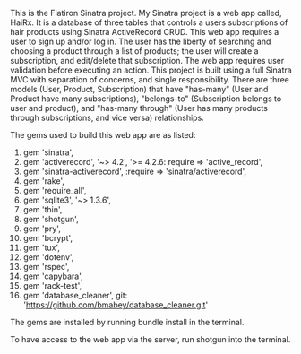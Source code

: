 This is the Flatiron Sinatra project. My Sinatra project is a web app called, HaiRx. It is a database of three tables that controls a users subscriptions of hair products using Sinatra ActiveRecord CRUD. This web app requires a user to sign up and/or log in. The user has the liberty of searching and choosing a product through a list of products; the user will create a subscription, and edit/delete that subscription. The web app requires user validation before executing an action. This project is built using a full Sinatra MVC with separation of concerns, and single responsibility. There are three models (User, Product, Subscription) that have "has-many" (User and Product have many subscriptions), "belongs-to" (Subscription belongs to user and product), and "has-many through" (User has many products through subscriptions, and vice versa) relationships. 

The gems used to build this web app are as listed: 
1. gem 'sinatra', 
2. gem 'activerecord', '~> 4.2', '>= 4.2.6:
require => 'active_record', 
3. gem 'sinatra-activerecord', :require => 'sinatra/activerecord', 
4. gem 'rake', 
5. gem 'require_all', 
6. gem 'sqlite3', '~> 1.3.6', 
7. gem 'thin', 
8. gem 'shotgun', 
9. gem 'pry',
10. gem 'bcrypt', 
11. gem 'tux', 
12. gem 'dotenv', 
13. gem 'rspec', 
14. gem 'capybara', 
15. gem 'rack-test', 
16. gem 'database_cleaner', git: 'https://github.com/bmabey/database_cleaner.git'

The gems are installed by running bundle install in the terminal.

To have access to the web app via the server, run shotgun into the terminal.


